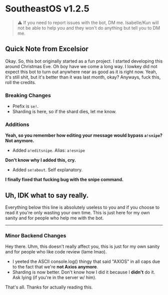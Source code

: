 # SoutheastOS v1.2.5
> ⚠️ If you need to report issues with the bot, DM me. Isabelle/Kun will not be able to help you and they won't do anything but tell you to DM me.
## Quick Note from Excelsior
Okay. So, this bot originally started as a fun project. I started developing this around Christmas Eve. Oh boy have we come a long way. I lowkey did not expect this bot to turn out anywhere near as good as it is right now. Yeah, it's still shit, but it's better than it was last month, okay? Anyways, fuck this, roll the credits.

### Breaking Changes
- Prefix is `se!`.
- Sharding is here, so if the shard dies, let me know.

### Additions
**Yeah, so you remember how editing your message would bypass `a!snipe`? Not anymore.**
- Added `a!editsnipe`. Alias: `a!esnipe`

**Don't know why I added this, cry.**
- Added `se!about`. Self explanatory.

**I finally fixed that fucking bug with the snipe command.**

Uh, IDK what to say really.
---

Everything below this line is absolutely useless to you and if you choose to read it you're only wasting your own time. This is just here for my own sanity and for people who help me with the bot.

---
### Minor Backend Changes
Hey there. Uhm, this doesn't really affect you, this is just for my own sanity and for people who like code review (lame lmao).

- I yeeted the ASCII console.log() thingy that said "AXIOS"  in all caps due to the fact that we're **not Axios anymore**.
- Sharding is now better. Don't know how I did it because I **didn't** do it. Ask lying (if you're in the server w/ him).

That's all. Thanks for actually reading this. 
